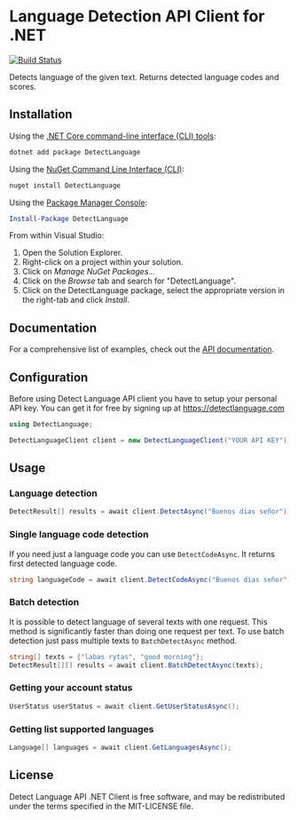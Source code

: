 Language Detection API Client for .NET
========

[![Build Status](https://secure.travis-ci.org/detectlanguage/detectlanguage-dotnet.svg)](https://travis-ci.org/detectlanguage/detectlanguage-dotnet)

Detects language of the given text. Returns detected language codes and scores.

## Installation

Using the [.NET Core command-line interface (CLI) tools][dotnet-core-cli-tools]:

```sh
dotnet add package DetectLanguage
```

Using the [NuGet Command Line Interface (CLI)][nuget-cli]:

```sh
nuget install DetectLanguage
```

Using the [Package Manager Console][package-manager-console]:

```powershell
Install-Package DetectLanguage
```

From within Visual Studio:

1. Open the Solution Explorer.
2. Right-click on a project within your solution.
3. Click on *Manage NuGet Packages...*
4. Click on the *Browse* tab and search for "DetectLanguage".
5. Click on the DetectLanguage package, select the appropriate version in the
   right-tab and click *Install*.

## Documentation

For a comprehensive list of examples, check out the [API documentation][api-docs].

## Configuration

Before using Detect Language API client you have to setup your personal API key.
You can get it for free by signing up at https://detectlanguage.com

```c#
using DetectLanguage;

DetectLanguageClient client = new DetectLanguageClient("YOUR API KEY");
```

## Usage

### Language detection

```c#
DetectResult[] results = await client.DetectAsync("Buenos dias señor");
```

### Single language code detection

If you need just a language code you can use `DetectCodeAsync`. It returns first detected language code.

```c#
string languageCode = await client.DetectCodeAsync("Buenos dias señor");
```

### Batch detection

It is possible to detect language of several texts with one request.
This method is significantly faster than doing one request per text.
To use batch detection just pass multiple texts to `BatchDetectAsync` method.

```c#
string[] texts = {"labas rytas", "good morning"};
DetectResult[][] results = await client.BatchDetectAsync(texts);
```

### Getting your account status

```c#
UserStatus userStatus = await client.GetUserStatusAsync();
```

### Getting list supported languages

```c#
Language[] languages = await client.GetLanguagesAsync();
```

## License

Detect Language API .NET Client is free software, and may be redistributed under the terms specified in the MIT-LICENSE file.

[api-docs]: https://detectlanguage.com/documentation
[dotnet-core-cli-tools]: https://docs.microsoft.com/en-us/dotnet/core/tools/
[nuget-cli]: https://docs.microsoft.com/en-us/nuget/tools/nuget-exe-cli-reference
[package-manager-console]: https://docs.microsoft.com/en-us/nuget/tools/package-manager-console
